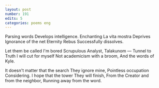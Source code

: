 ```yaml
---
layout: post
number: 191
edits: 5
categories: poems eng
---
```


Parsing words
Develops intelligence.
Enchanting 
La vita mostra
Deprives 
Ignorance of the net
Eternity Rebus 
Successfully dissolves.
 
Let them be called 
I'm bored
Scrupulous Analyst, 
Talakunom —
Tunnel to Truth 
I will cut for myself
Not academicism with a broom,
And the words of Kyle.
 
It doesn't matter that the search
They ignore mine,
Pointless occupation 
Considering.
I hope that the tower
They will finish,
From the Creator and from the neighbor,
Running away from the word.
